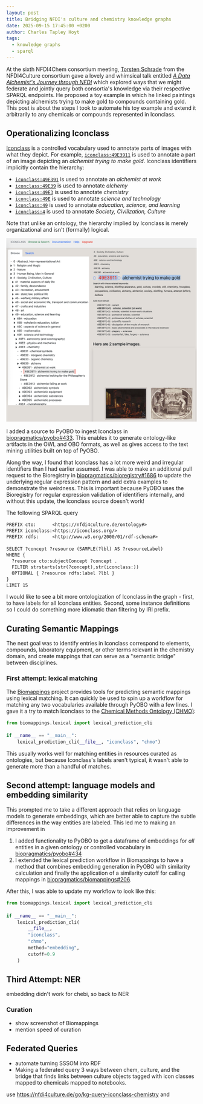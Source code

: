 ```yaml
---
layout: post
title: Bridging NFDI's culture and chemistry knowledge graphs
date: 2025-09-15 17:45:00 +0200
author: Charles Tapley Hoyt
tags:
  - knowledge graphs
  - sparql
---
```


At the sixth NFDI4Chem consortium meeting,
[Torsten Schrade](https://www.adwmainz.de/personen/mitarbeiterinnen/profil/torsten-schrade.html)
from the NFDI4Culture consortium gave a lovely and whimsical talk entitled [_A
Data Alchemist's Journey through NFDI_](https://zenodo.org/records/17127336) which explored ways that we might
federate and jointly query both consortia's knowledge via their respective
SPARQL endpoints. He proposed a toy example in which he linked paintings
depicting alchemists trying to make gold to compounds containing gold. This post
is about the steps I took to automate his toy example and extend it arbitrarily
to any chemicals or compounds represented in Iconclass.

## Operationalizing Iconclass

[Iconclass](https://iconclass.org) is a controlled vocabulary used to annotate
parts of images with what they depict. For example,
[`iconclass:49E3911`](https://bioregistry.io/iconclass:49E3911) is used to
annotate a part of an image depicting an _alchemist trying to make gold_.
Iconclass identifiers implicitly contain the hierarchy:

- [`iconclass:49E391`](https://bioregistry.io/iconclass:49E391) is used to
  annotate an _alchemist at work_
- [`iconclass:49E39`](https://bioregistry.io/iconclass:49E39) is used to
  annotate _alchemy_
- [`iconclass:49E3`](https://bioregistry.io/iconclass:49E3) is used to annotate
  _chemistry_
- [`iconclass:49E`](https://bioregistry.io/iconclass:49E) is used to annotate
  _science and technology_
- [`iconclass:49`](https://bioregistry.io/iconclass:49) is used to annotate
  _education, science, and learning_
- [`iconclass:4`](https://bioregistry.io/iconclass:4) is used to annotate
  _Society, Civilization, Culture_

Note that unlike an ontology, the hierarchy implied by Iconclass is merely
organizational and isn't (formally) logical.

[![](/img/iconclass-alchemist.png)](https://bioregistry.io/iconclass:49E391)

I added a source to PyOBO to ingest Iconclass in
[biopragmatics/pyobo#433](https://github.com/biopragmatics/pyobo/pull/433). This
enables it to generate ontology-like artifacts in the OWL and OBO formats, as
well as gives access to the text mining utilities built on top of PyOBO.

Along the way, I found that Iconclass has a lot more weird and irregular
identifiers than I had earlier assumed. I was able to make an additional pull
request to the Bioregistry in
[biopragmatics/bioregistry#1686](https://github.com/biopragmatics/bioregistry/pull/1686)
to update the underlying regular expression pattern and add extra examples to
demonstrate the weirdness. This is important because PyOBO uses the Bioregistry
for regular expression validation of identifiers internally, and without this
update, the Iconclass source doesn't work!

The following SPARQL query 

```sparql
PREFIX cto:      <https://nfdi4culture.de/ontology#>
PREFIX iconclass:<https://iconclass.org/>
PREFIX rdfs:     <http://www.w3.org/2000/01/rdf-schema#>

SELECT ?concept ?resource (SAMPLE(?lbl) AS ?resourceLabel)
WHERE {
  ?resource cto:subjectConcept ?concept .
  FILTER strstarts(str(?concept),str(iconclass:))
  OPTIONAL { ?resource rdfs:label ?lbl }
}
LIMIT 15
```

I would like to see a bit more ontologization of Iconclass in the graph -
first, to have labels for all Iconclass entities. Second, some instance
definitions so I could do something more idiomatic than filtering by IRI
prefix.


## Curating Semantic Mappings

The next goal was to identify entries in Iconclass correspond to elements,
compounds, laboratory equipment, or other terms relevant in the chemistry
domain, and create mappings that can serve as a "semantic bridge" between
disciplines.

### First attempt: lexical matching

The [Biomappings](github.com/biopragmatics/biomappings) project provides tools
for predicting semantic mappings using lexical matching. It can quickly be used
to spin up a workflow for matching any two vocabularies available through PyOBO
with a few lines. I gave it a try to match Iconclass to the
[Chemical Methods Ontology (CHMO)](https://bioregistry.io/chmo):

```python
from biomappings.lexical import lexical_prediction_cli

if __name__ == "__main__":
    lexical_prediction_cli(__file__, "iconclass", "chmo")
```

This usually works well for matching entities in resources curated as
ontologies, but because Iconclass's labels aren't typical, it wasn't able to
generate more than a handful of matches.

## Second attempt: language models and embedding similarity

This prompted me to take a different approach that relies on language models to
generate embeddings, which are better able to capture the subtle differences in
the way entities are labeled. This led me to making an improvement in

1. I added functionality to PyOBO to get a dataframe of embeddings for _all_
   entities in a given ontology or controlled vocabulary in
   [biopragmatics/pyobo#434](https://github.com/biopragmatics/pyobo/pull/434)
2. I extended the lexical prediction workflow in Biomappings to have a method
   that combines embedding generation in PyOBO with similarity calculation and
   finally the application of a similarity cutoff for calling mappings in
   [biopragmatics/biomappings#206](https://github.com/biopragmatics/biomappings/pull/206).

After this, I was able to update my workflow to look like this:

```python
from biomappings.lexical import lexical_prediction_cli

if __name__ == "__main__":
    lexical_prediction_cli(
        __file__,
        "iconclass",
        "chmo",
        method="embedding",
        cutoff=0.9
    )
```

## Third Attempt: NER

embedding didn't work for chebi, so back to NER

### Curation

- show screenshot of Biomappings
- mention speed of curation

## Federated Queries

- automate turning SSSOM into RDF
- Making a federated query 3 ways between chem, culture, and the bridge that
  finds links between culture objects tagged with icon classes mapped to
  chemicals mapped to notebooks.

use https://nfdi4culture.de/go/kg-query-iconclass-chemistry and 
